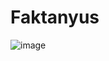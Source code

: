 # Faktanyus

![image](https://user-images.githubusercontent.com/25784574/69569547-748a2680-0ff0-11ea-8e37-aa8516abca79.png)

